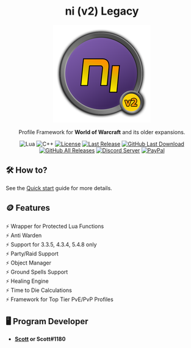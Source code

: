 <!-- markdownlint-disable MD004 MD033 -->
<div align="center">

# ni (v2) Legacy

<img src="_media/logo.png" alt="ni (v2)">

Profile Framework for **World of Warcraft** and its older expansions.

![Lua](https://img.shields.io/badge/Lua-2C2D72?style=flat-squaree&logo=lua&logoColor=white)
![C++](https://img.shields.io/badge/C%2B%2B-00599C?style=flat-squaree&logo=c%2B%2B&logoColor=white)
[![License](https://img.shields.io/github/license/darhanger/ni?style=flat-square)](https://github.com/darhanger/ni/blob/main/License) 
[![Last Release](https://img.shields.io/github/v/release/darhanger/ni?style=flat-square)](https://github.com/darhanger/ni/releases/tag/v0.0.58)
[![GitHub Last Download](https://img.shields.io/github/downloads/darhanger/ni/v0.0.58/total?style=flat-square)](https://github.com/darhanger/ni/releases)
[![GitHub All Releases](https://img.shields.io/github/downloads/darhanger/ni/total?style=flat-square)](https://github.com/darhanger/ni/releases)
[![Discord Server](https://img.shields.io/badge/Discord-7289DA?style=flat-squaree&logo=discord&logoColor=white)](https://discord.gg/xBFKJc6QRr)
[![PayPal](https://img.shields.io/badge/PayPal-00457C?style=flat-square&logo=paypal&logoColor=white)](https://www.paypal.com/donate/?hosted_button_id=WMPGGC32C7U7U)
</div>

##  🛠️ How to?

See the [Quick start](https://darhanger.github.io/ni/#/getting-started/quickstart) guide for more details.

##  🪙 Features

⚡️ Wrapper for Protected Lua Functions<br>
⚡️ Anti Warden<br>
⚡️ Support for 3.3.5, 4.3.4, 5.4.8 only<br>
⚡️ Party/Raid Support<br>
⚡️ Object Manager<br>
⚡️ Ground Spells Support<br>
⚡️ Healing Engine<br>
⚡️ Time to Die Calculations<br>
⚡️ Framework for Top Tier PvE/PvP Profiles<br>

## 🖥️ Program Developer

- **[Scott](https://github.com/scizzydo) or Scott#1180**
